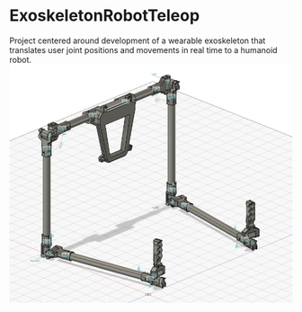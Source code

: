 # ExoskeletonRobotTeleop
Project centered around development of a wearable exoskeleton that translates user joint positions and movements in real time to a humanoid robot.
![Pic](https://github.com/jbennet-t/ExoskeletonRobotTeleop/blob/master/Exoskeleton_Models/pic.JPG)

